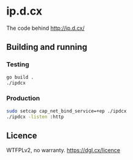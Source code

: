 # ip.d.cx

The code behind http://ip.d.cx/

## Building and running

### Testing

```sh
go build .
./ipdcx
```

### Production

```sh
sudo setcap cap_net_bind_service=+ep ./ipdcx
./ipdcx -listen :http
```

## Licence

WTFPLv2, no warranty. https://dgl.cx/licence
